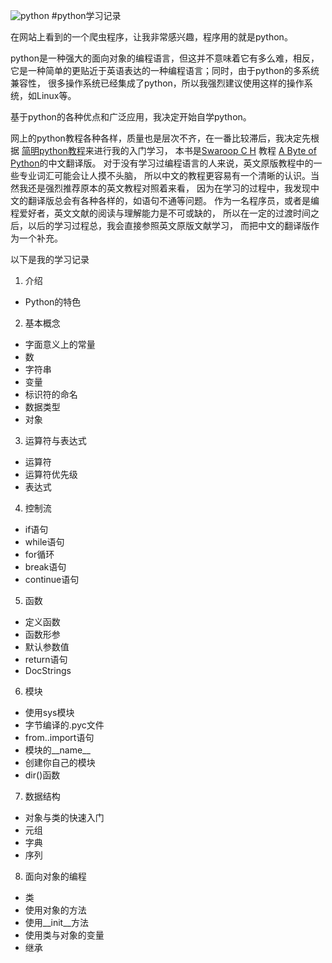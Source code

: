 ![python](http://s7.51cto.com/wyfs02/M01/24/2F/wKiom1NMlT-z_hrsAAA1lJYopPE323.gif)
#python学习记录

在网站上看到的一个爬虫程序，让我非常感兴趣，程序用的就是python。

python是一种强大的面向对象的编程语言，但这并不意味着它有多么难，相反，
它是一种简单的更贴近于英语表达的一种编程语言；同时，由于python的多系统兼容性，
很多操作系统已经集成了python，所以我强烈建议使用这样的操作系统，如Linux等。

基于python的各种优点和广泛应用，我决定开始自学python。

网上的python教程各种各样，质量也是层次不齐，在一番比较滞后，我决定先根据
[简明python教程](http://www.kuqin.com/abyteofpython_cn/)来进行我的入门学习，
本书是[Swaroop C H](http://www.swaroopch.com/) 教程
[A Byte of Python](http://www.ibiblio.org/g2swap/byteofpython/read/)的中文翻译版。
对于没有学习过编程语言的人来说，英文原版教程中的一些专业词汇可能会让人摸不头脑，
所以中文的教程更容易有一个清晰的认识。当然我还是强烈推荐原本的英文教程对照着来看，
因为在学习的过程中，我发现中文的翻译版总会有各种各样的，如语句不通等问题。
作为一名程序员，或者是编程爱好者，英文文献的阅读与理解能力是不可或缺的，
所以在一定的过渡时间之后，以后的学习过程总，我会直接参照英文原版文献学习，
而把中文的翻译版作为一个补充。

以下是我的学习记录

1. 介绍

  - Python的特色
   
2. 基本概念

 -  字面意义上的常量
 -  数
 -  字符串
 -  变量
 -  标识符的命名
 -  数据类型
 -  对象

3. 运算符与表达式
 -  运算符
 -  运算符优先级
 -  表达式

4. 控制流
 -  if语句
 -  while语句
 -  for循环
 -  break语句
 -  continue语句

5. 函数
 -  定义函数
 -  函数形参
 -  默认参数值
 -  return语句
 -  DocStrings

6. 模块
 -  使用sys模块
 -  字节编译的.pyc文件
 -  from..import语句
 -  模块的__name__
 -  创建你自己的模块
 -  dir()函数

7. 数据结构
 -  对象与类的快速入门
 -  元组
 -  字典
 -  序列

8. 面向对象的编程
 -  类
 -  使用对象的方法
 -  使用__init__方法
 -  使用类与对象的变量
 -  继承
